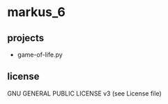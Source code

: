 # markus_6

## projects

* game-of-life.py


## license
GNU GENERAL PUBLIC LICENSE v3
(see License file)
